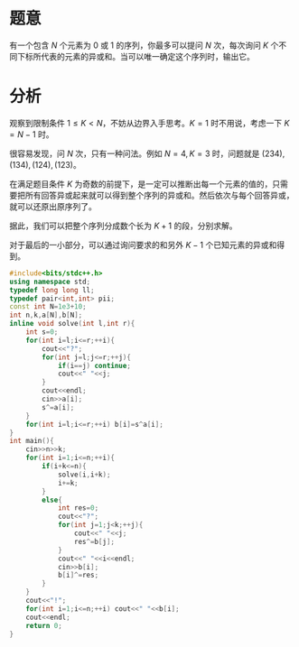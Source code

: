 # 题意

有一个包含 $N$ 个元素为 $0$ 或 $1$ 的序列，你最多可以提问 $N$ 次，每次询问 $K$ 个不同下标所代表的元素的异或和。当可以唯一确定这个序列时，输出它。

# 分析

观察到限制条件 $1\le K<N$，不妨从边界入手思考。$K=1$ 时不用说，考虑一下 $K=N-1$ 时。

很容易发现，问 $N$ 次，只有一种问法。例如 $N=4,K=3$ 时，问题就是 $(234),(134),(124),(123)$。

在满足题目条件 $K$ 为奇数的前提下，是一定可以推断出每一个元素的值的，只需要把所有回答异或起来就可以得到整个序列的异或和。然后依次与每个回答异或，就可以还原出原序列了。

据此，我们可以把整个序列分成数个长为 $K+1$ 的段，分别求解。

对于最后的一小部分，可以通过询问要求的和另外 $K-1$ 个已知元素的异或和得到。

```cpp
#include<bits/stdc++.h>
using namespace std;
typedef long long ll;
typedef pair<int,int> pii;
const int N=1e3+10;
int n,k,a[N],b[N];
inline void solve(int l,int r){
	int s=0;
	for(int i=l;i<=r;++i){
		cout<<"?";
		for(int j=l;j<=r;++j){
			if(i==j) continue;
			cout<<" "<<j;
		}
		cout<<endl;
		cin>>a[i];
		s^=a[i];
	}
	for(int i=l;i<=r;++i) b[i]=s^a[i];
}
int main(){
	cin>>n>>k;
	for(int i=1;i<=n;++i){
		if(i+k<=n){
			solve(i,i+k);
			i+=k;
		}
		else{
			int res=0;
			cout<<"?";
			for(int j=1;j<k;++j){
				cout<<" "<<j;
				res^=b[j];
			}
			cout<<" "<<i<<endl;
			cin>>b[i];
			b[i]^=res;
		}
	}
	cout<<"!";
	for(int i=1;i<=n;++i) cout<<" "<<b[i];
	cout<<endl;
	return 0;
}
```
